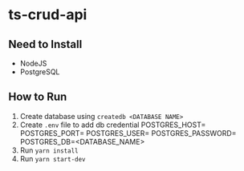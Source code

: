 # ts-crud-api

## Need to Install

- NodeJS
- PostgreSQL

## How to Run

1. Create database using `createdb <DATABASE NAME>`
2. Create `.env` file to add db credential
   POSTGRES_HOST=<HOSTNAME>
   POSTGRES_PORT=<PORT>
   POSTGRES_USER=<USER>
   POSTGRES_PASSWORD=<PASSWORD>
   POSTGRES_DB=<DATABASE_NAME>
3. Run `yarn install`
4. Run `yarn start-dev`
